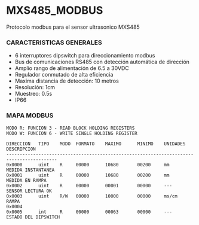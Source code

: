 # MXS485_MODBUS
   Protocolo modbus para el sensor ultrasonico MXS485

### CARACTERISTICAS GENERALES
  - 6 interruptores dipswitch para direccionamiento modbus
  - Bus de comunicaciones RS485 con detección automática de dirección
  - Amplio rango de alimentación de 6.5 a 30VDC
  - Regulador conmutado de alta eficiencia
  - Maxima distancia de detección: 10 metros
  - Resolución: 1cm
  - Muestreo: 0.5s
  - IP66
  
### MAPA MODBUS
    MODO R: FUNCION 3 - READ BLOCK HOLDING REGISTERS
    MODO W: FUNCION 6 - WRITE SINGLE HOLDING REGISTER
    
    DIRECCION   TIPO    MODO  FORMATO    MAXIMO      MINIMO    UNIDADES    DESCRIPCION
    -----------------------------------------------------------------------------------------  
    0x0000      uint    R     00000      10680       00200     mm          MEDIDA INSTANTANEA
    0x0001      uint    R     00000      10680       00200     mm          MEDIDA EN RAMPA 
    0x0002      uint    R     00000      00001       00000     ---         SENSOR LECTURA OK
    0x0003      uint    R/W   00000      10000       00000     ms/cm       RAMPA
    0x0004        
    0x0005      int     R     00000      00063       00000     ---         ESTADO DEL DIPSWITCH
